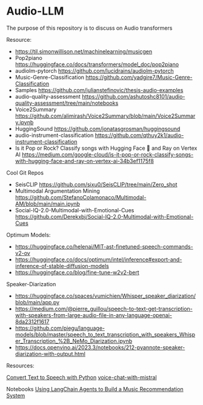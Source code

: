 # Audio-LLM
The purpose of this repository is to discuss on Audio transformers

Resource:
- https://til.simonwillison.net/machinelearning/musicgen
- Pop2piano https://huggingface.co/docs/transformers/model_doc/pop2piano
- audiolm-pytorch https://github.com/lucidrains/audiolm-pytorch
- Music-Genre-Classification  https://github.com/yadgire7/Music-Genre-Classification
- Samples https://github.com/julianstefinovic/thesis-audio-examples 
- audio-quality-assessment https://github.com/ashutoshc8101/audio-quality-assessment/tree/main/notebooks
- Voice2Summary https://github.com/alimirash/Voice2Summary/blob/main/Voice2Summary.ipynb
- HuggingSound https://github.com/jonatasgrosman/huggingsound
- audio-instrument-classification https://github.com/qthuy2k1/audio-instrument-classification
- Is it Pop or Rock? Classify songs with Hugging Face 🤗 and Ray on Vertex AI https://medium.com/google-cloud/is-it-pop-or-rock-classify-songs-with-hugging-face-and-ray-on-vertex-ai-34b3ef1175f8

Cool Git Repos
- SeisCLIP https://github.com/sixu0/SeisCLIP/tree/main/Zero_shot
- Multimodal Argumentation Mining https://github.com/StefanoColamonaco/Multimodal-AM/blob/main/main.ipynb
- Social-IQ-2.0-Multimodal-with-Emotional-Cues  https://github.com/Derekxbj/Social-IQ-2.0-Multimodal-with-Emotional-Cues 
  
 


Optimum Models:
- https://huggingface.co/helenai/MIT-ast-finetuned-speech-commands-v2-ov
- https://huggingface.co/docs/optimum/intel/inference#export-and-inference-of-stable-diffusion-models
- https://huggingface.co/blog/fine-tune-w2v2-bert 
  
Speaker-Diarization
- https://huggingface.co/spaces/vumichien/Whisper_speaker_diarization/blob/main/app.py
- https://medium.com/@pierre_guillou/speech-to-text-get-transcription-with-speakers-from-large-audio-file-in-any-language-openai-8da2312f1617
- https://github.com/piegu/language-models/blob/master/speech_to_text_transcription_with_speakers_Whisper_Transcription_%2B_NeMo_Diarization.ipynb
- https://docs.openvino.ai/2023.3/notebooks/212-pyannote-speaker-diarization-with-output.html

Resources:

[Convert Text to Speech with Python](https://morioh.com/a/aefbb0c37e76/convert-text-to-speech-with-python) 
[voice-chat-with-mistral](https://huggingface.co/spaces/coqui/voice-chat-with-mistral/blob/main/app.py) 

Notebooks
[Using LangChain Agents to Build a Music Recommendation System](https://www.53ai.com/news/qianyanjishu/2024052323016.html) 



